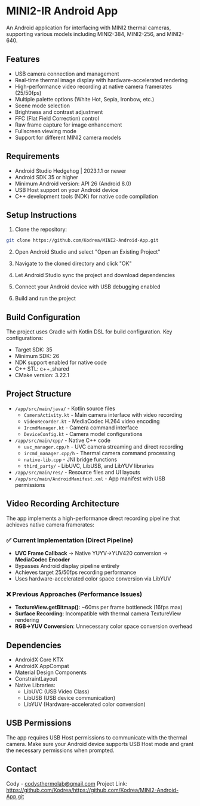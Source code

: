 # MINI2-IR Android App

An Android application for interfacing with MINI2 thermal cameras, supporting various models including MINI2-384, MINI2-256, and MINI2-640.

## Features

- USB camera connection and management
- Real-time thermal image display with hardware-accelerated rendering
- High-performance video recording at native camera framerates (25/50fps)
- Multiple palette options (White Hot, Sepia, Ironbow, etc.)
- Scene mode selection
- Brightness and contrast adjustment
- FFC (Flat Field Correction) control
- Raw frame capture for image enhancement
- Fullscreen viewing mode
- Support for different MINI2 camera models

## Requirements

- Android Studio Hedgehog | 2023.1.1 or newer
- Android SDK 35 or higher
- Minimum Android version: API 26 (Android 8.0)
- USB Host support on your Android device
- C++ development tools (NDK) for native code compilation

## Setup Instructions

1. Clone the repository:
```bash
git clone https://github.com/Kodrea/MINI2-Android-App.git
```

2. Open Android Studio and select "Open an Existing Project"

3. Navigate to the cloned directory and click "OK"

4. Let Android Studio sync the project and download dependencies

5. Connect your Android device with USB debugging enabled

6. Build and run the project

## Build Configuration

The project uses Gradle with Kotlin DSL for build configuration. Key configurations:

- Target SDK: 35
- Minimum SDK: 26
- NDK support enabled for native code
- C++ STL: c++_shared
- CMake version: 3.22.1

## Project Structure

- `/app/src/main/java/` - Kotlin source files
  - `CameraActivity.kt` - Main camera interface with video recording
  - `VideoRecorder.kt` - MediaCodec H.264 video encoding
  - `IrcmdManager.kt` - Camera command interface
  - `DeviceConfig.kt` - Camera model configurations
- `/app/src/main/cpp/` - Native C++ code
  - `uvc_manager.cpp/h` - UVC camera streaming and direct recording
  - `ircmd_manager.cpp/h` - Thermal camera command processing
  - `native-lib.cpp` - JNI bridge functions
  - `third_party/` - LibUVC, LibUSB, and LibYUV libraries
- `/app/src/main/res/` - Resource files and UI layouts
- `/app/src/main/AndroidManifest.xml` - App manifest with USB permissions

## Video Recording Architecture

The app implements a high-performance direct recording pipeline that achieves native camera framerates:

### ✅ **Current Implementation (Direct Pipeline)**
- **UVC Frame Callback** → Native YUYV→YUV420 conversion → **MediaCodec Encoder**
- Bypasses Android display pipeline entirely
- Achieves target 25/50fps recording performance
- Uses hardware-accelerated color space conversion via LibYUV

### ❌ **Previous Approaches (Performance Issues)**
- **TextureView.getBitmap()**: ~60ms per frame bottleneck (16fps max)
- **Surface Recording**: Incompatible with thermal camera TextureView rendering
- **RGB→YUV Conversion**: Unnecessary color space conversion overhead

## Dependencies

- AndroidX Core KTX
- AndroidX AppCompat
- Material Design Components
- ConstraintLayout
- Native Libraries:
  - LibUVC (USB Video Class)
  - LibUSB (USB device communication)
  - LibYUV (Hardware-accelerated color conversion)

## USB Permissions

The app requires USB Host permissions to communicate with the thermal camera. Make sure your Android device supports USB Host mode and grant the necessary permissions when prompted.

## Contact

Cody - codysthermolab@gmail.com
Project Link: https://github.com/Kodrea/https://github.com/Kodrea/MINI2-Android-App.git 